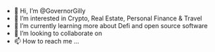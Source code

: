 - 👋 Hi, I’m @GovernorGilly
- 👀 I’m interested in Crypto, Real Estate, Personal Finance & Travel
- 🌱 I’m currently learning more about Defi and open source software
- 💞️ I’m looking to collaborate on 
- 📫 How to reach me ... 

<!---
GovernorGilly/GovernorGilly is a ✨ special ✨ repository because its `README.md` (this file) appears on your GitHub profile.
You can click the Preview link to take a look at your changes.
--->

